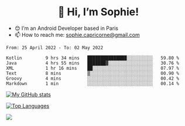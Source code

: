 <h1 align="center"> 👋 Hi, I’m Sophie! </h1>  

- 😊 I’m an Android Developer based in Paris
- 📫 How to reach me: sophie.capricorne@gmail.com


<!--START_SECTION:waka-->

```text
From: 25 April 2022 - To: 02 May 2022

Kotlin         9 hrs 34 mins   ███████████████░░░░░░░░░░   59.80 %
Java           4 hrs 55 mins   ███████▓░░░░░░░░░░░░░░░░░   30.76 %
XML            1 hr 16 mins    ██░░░░░░░░░░░░░░░░░░░░░░░   07.97 %
Text           8 mins          ▒░░░░░░░░░░░░░░░░░░░░░░░░   00.90 %
Groovy         4 mins          ░░░░░░░░░░░░░░░░░░░░░░░░░   00.42 %
Markdown       1 min           ░░░░░░░░░░░░░░░░░░░░░░░░░   00.14 %
```

<!--END_SECTION:waka-->

[![My GitHub stats](https://github-readme-stats.vercel.app/api?username=sophicapri&show_icons=true&theme=buefy)](https://github.com/anuraghazra/github-readme-stats)

[![Top Languages](https://github-readme-stats.vercel.app/api/top-langs/?username=sophicapri&langs_count=2&layout=compact)](https://github.com/anuraghazra/github-readme-stats)

![](https://github-readme-streak-stats.herokuapp.com/?user=sophicapri)
